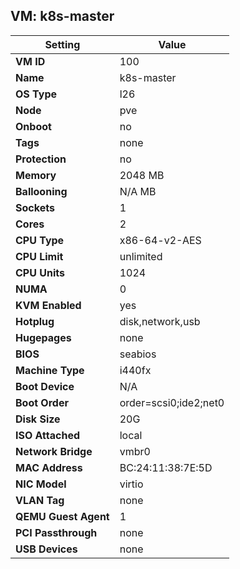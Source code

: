 ## VM: k8s-master

| Setting               | Value                                   |
|------------------------|-----------------------------------------|
| **VM ID**              | 100                                  |
| **Name**               | k8s-master                                |
| **OS Type**            | l26                         |
| **Node**               | pve                                  |
| **Onboot**             | no                          |
| **Tags**               | none                          |
| **Protection**         | no                      |
| **Memory**             | 2048 MB                      |
| **Ballooning**         | N/A MB                     |
| **Sockets**            | 1                          |
| **Cores**              | 2                            |
| **CPU Type**           | x86-64-v2-AES                   |
| **CPU Limit**          | unlimited                 |
| **CPU Units**          | 1024                      |
| **NUMA**               | 0                      |
| **KVM Enabled**        | yes                            |
| **Hotplug**            | disk,network,usb          |
| **Hugepages**          | none                     |
| **BIOS**               | seabios                       |
| **Machine Type**       | i440fx                     |
| **Boot Device**        | N/A                       |
| **Boot Order**         | order=scsi0;ide2;net0                      |
| **Disk Size**          | 20G                           |
| **ISO Attached**       |  local                           |
| **Network Bridge**     | vmbr0                       |
| **MAC Address**        | BC:24:11:38:7E:5D                            |
| **NIC Model**          | virtio                       |
| **VLAN Tag**           | none                          |
| **QEMU Guest Agent**   | 1                     |
| **PCI Passthrough**    | none                           |
| **USB Devices**        | none                           |
